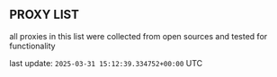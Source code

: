 ## PROXY LIST

all proxies in this list were collected from open sources and tested for functionality

last update: `2025-03-31 15:12:39.334752+00:00` UTC